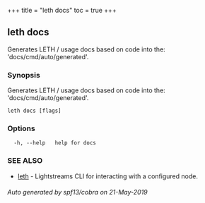 +++
title = "leth docs"
toc = true
+++
## leth docs

Generates LETH / usage docs based on code into the: 'docs/cmd/auto/generated'.

### Synopsis

Generates LETH / usage docs based on code into the: 'docs/cmd/auto/generated'.

```
leth docs [flags]
```

### Options

```
  -h, --help   help for docs
```

### SEE ALSO

* [leth](/cli-docs/leth/)	 - Lightstreams CLI for interacting with a configured node.

###### Auto generated by spf13/cobra on 21-May-2019
